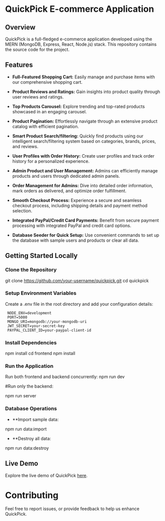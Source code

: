 # QuickPick E-commerce Application

## Overview

QuickPick is a full-fledged e-commerce application developed using the MERN (MongoDB, Express, React, Node.js) stack. This repository contains the source code for the project.

## Features

- **Full-Featured Shopping Cart:** Easily manage and purchase items with our comprehensive shopping cart.

- **Product Reviews and Ratings:** Gain insights into product quality through user reviews and ratings.

- **Top Products Carousel:** Explore trending and top-rated products showcased in an engaging carousel.

- **Product Pagination:** Effortlessly navigate through an extensive product catalog with efficient pagination.

- **Smart Product Search/filtering:** Quickly find products using our intelligent search/filtering system based on categories, brands, prices, and reviews.

- **User Profiles with Order History:** Create user profiles and track order history for a personalized experience.

- **Admin Product and User Management:** Admins can efficiently manage products and users through dedicated admin panels.

- **Order Management for Admins:** Dive into detailed order information, mark orders as delivered, and optimize order fulfillment.

- **Smooth Checkout Process:** Experience a secure and seamless checkout process, including shipping details and payment method selection.

- **Integrated PayPal/Credit Card Payments:** Benefit from secure payment processing with integrated PayPal and credit card options.

- **Database Seeder for Quick Setup:** Use convenient commands to set up the database with sample users and products or clear all data.

## Getting Started Locally

### Clone the Repository


git clone https://github.com/your-username/quickpick.git
cd quickpick


### Setup Environment Variables

Create a .env file in the root directory and add your configuration details:
```
 NODE_ENV=development
 PORT=5000
 MONGO_URI=mongodb://your-mongodb-uri
 JWT_SECRET=your-secret-key
 PAYPAL_CLIENT_ID=your-paypal-client-id
```

### Install Dependencies

npm install
cd frontend
npm install


### Run the Application

Run both frontend and backend concurrently:
npm run dev

#Run only the backend:

npm run server

### Database Operations

- **Import sample data:

npm run data:import

- **Destroy all data:

npm run data:destroy
 
## Live Demo

Explore the live demo of QuickPick [here](https://quickpick-aill.onrender.com/).

# Contributing

Feel free to report issues, or provide feedback to help us enhance QuickPick.





